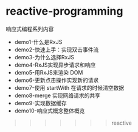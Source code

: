 # reactive-programming

响应式编程系列内容

- demo1-什么是RxJS
- demo2-快速上手：实现双击事件流
- demo3-为什么选择RxJS
- demo4-RxJS实现异步请求和响应
- demo5-用RxJS来渲染 DOM
- demo6-更新点击操作实现新的请求
- demo7-使用 startWith 在请求的时候清空数据
- demo8-merge 实现网络请求的共享
- demo9-实现数据缓存
- demo10-响应式概念整体概览
>>>>>>> reactive
